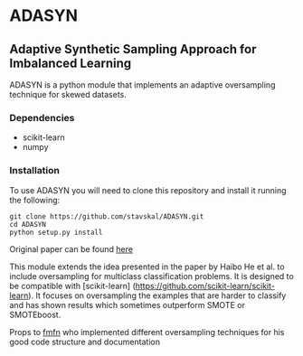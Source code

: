 # ADASYN 
## Adaptive Synthetic Sampling Approach for Imbalanced Learning 

ADASYN is a python module that implements an adaptive oversampling technique for skewed datasets.

### Dependencies
* scikit-learn
* numpy

### Installation

To use ADASYN you will need to clone this repository and install it running the following:

    git clone https://github.com/stavskal/ADASYN.git
    cd ADASYN
    python setup.py install
    
Original paper can be found [here](http://ieeexplore.ieee.org/xpl/login.jsp?tp=&arnumber=4633969&url=http://ieeexplore.ieee.org/xpls/abs_all.jsp%3Farnumber%3D4633969) 

This module extends the idea presented in the paper by Haibo He et al. to include oversampling for multiclass classification problems. It is designed to be compatible with [scikit-learn] (https://github.com/scikit-learn/scikit-learn). It focuses on oversampling the examples that are harder to classify and has shown results which sometimes outperform SMOTE or SMOTEboost.

Props to [fmfn](https://github.com/fmfn) who implemented different oversampling techniques for his good code structure and documentation

